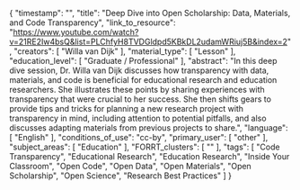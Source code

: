 {
    "timestamp": "",
    "title": "Deep Dive into Open Scholarship: Data, Materials, and Code Transparency",
    "link_to_resource": "https://www.youtube.com/watch?v=21RE2Iw4bsQ&list=PLChfyH8TVDGldpd5KBkDL2udamWRiuj5B&index=2",
    "creators": [
        "Willa van Dijk"
    ],
    "material_type": [
        "Lesson"
    ],
    "education_level": [
        "Graduate / Professional"
    ],
    "abstract": "In this deep dive session, Dr. Willa van Dijk discusses how transparency with data, materials, and code is beneficial for educational research and education researchers. She illustrates these points by sharing experiences with transparency that were crucial to her success. She then shifts gears to provide tips and tricks for planning a new research project with transparency in mind, including attention to potential pitfalls, and also discusses adapting materials from previous projects to share.",
    "language": [
        "English"
    ],
    "conditions_of_use": "cc-by",
    "primary_user": [
        "other"
    ],
    "subject_areas": [
        "Education"
    ],
    "FORRT_clusters": [
        ""
    ],
    "tags": [
        "Code Transparency",
        "Educational Research",
        "Education Research",
        "Inside Your Classroom",
        "Open Code",
        "Open Data",
        "Open Materials",
        "Open Scholarship",
        "Open Science",
        "Research Best Practices"
    ]
}